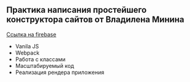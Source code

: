 ## Практика написания простейшего конструктора сайтов от Владилена Минина

[Ссылка на firebase](https://vladilen-constructor.web.app/ "перейти на сайт") <br>

+ Vanila JS
+ Webpack
+ Работа с классами
+ Масштабируемый код
+ Реализация рендера приложения
